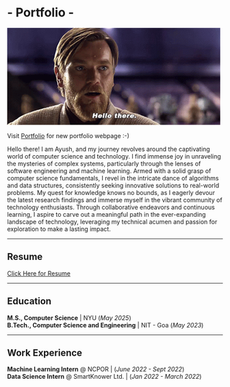 # - Portfolio -

![Hello-There](/assets/star-wars-obi-wan-kenobi.gif)

Visit [Portfolio](https://ayushnaique.github.io/portfolio/)  for new portfolio webpage :-)

Hello there! I am Ayush, and my journey revolves around the captivating world of computer science and technology. I find immense joy in unraveling the mysteries of complex systems, particularly through the lenses of software engineering and machine learning. Armed with a solid grasp of computer science fundamentals, I revel in the intricate dance of algorithms and data structures, consistently seeking innovative solutions to real-world problems. My quest for knowledge knows no bounds, as I eagerly devour the latest research findings and immerse myself in the vibrant community of technology enthusiasts. Through collaborative endeavors and continuous learning, I aspire to carve out a meaningful path in the ever-expanding landscape of technology, leveraging my technical acumen and passion for exploration to make a lasting impact.

------------------------------------------------------------------------------------------------

## Resume 
[Click Here for Resume](/assets/Resume_Ayush_Naique.pdf)

------------------------------------------------------------------------------------------------

## Education
**M.S., Computer Science** | NYU (_May 2025_)\
**B.Tech., Computer Science and Engineering** | NIT - Goa (_May 2023_)

------------------------------------------------------------------------------------------------

## Work Experience
**Machine Learning Intern** @ NCPOR | (_June 2022 - Sept 2022_)\
**Data Science Intern** @ SmartKnower Ltd. | (_Jan 2022 - March 2022_)

